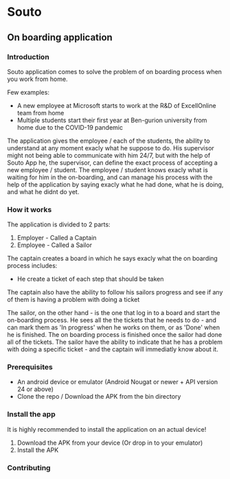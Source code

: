 # Souto
## On boarding application

### Introduction
Souto application comes to solve the problem of on boarding process when you work from home.

Few examples: 
* A new employee at Microsoft starts to work at the R&D of ExcellOnline team from home
* Multiple students start their first year at Ben-gurion university from home due to the COVID-19 pandemic

The application gives the employee / each of the students, the ability to understand at any moment exacly what he suppose to do.
His supervisor might not being able to communicate with him 24/7, but with the help of Souto App he, the supervisor, can define the exact process of accepting a new employee / student.
The employee / student knows exacly what is waiting for him in the on-boarding, and can manage his process with the help of the application by saying exacly what he had done, what he is doing, and what he didnt do yet.

### How it works
The application is divided to 2 parts:
1. Employer - Called a Captain
2. Employee - Called a Sailor

The captain creates a board in which he says exacly what the on boarding process includes:
* He create a ticket of each step that should be taken

The captain also have the ability to follow his sailors progress and see if any of them is having a problem with doing a ticket

The sailor, on the other hand - is the one that log in to a board and start the on-boarding process. He sees all the the tickets that he needs to do - and can mark them as 'In progress' when he works on them, or as 'Done' when he is finished.
The on boarding process is finished once the sailor had done all of the tickets.
The sailor have the ability to indicate that he has a problem with doing a specific ticket - and the captain will immediatly know about it.

### Prerequisites
* An android device or emulator (Android Nougat or newer + API version 24 or above)
* Clone the repo / Download the APK from the bin directory

### Install the app
It is highly recommended to install the application on an actual device!

1. Download the APK from your device (Or drop in to your emulator)
2. Install the APK


### Contributing
